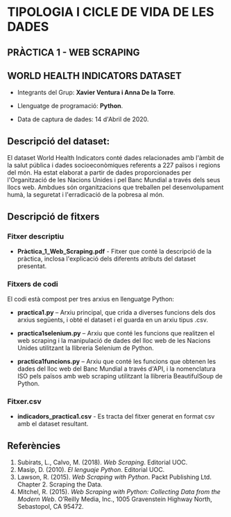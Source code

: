 # TIPOLOGIA I CICLE DE VIDA DE LES DADES

## PRÀCTICA 1 - WEB SCRAPING 

## WORLD HEALTH INDICATORS DATASET

  
- Integrants del Grup: **Xavier Ventura i Anna De la Torre**.

- Llenguatge de programació: **Python**.

- Data de captura de dades: 14 d'Abril de 2020.


## Descripció del dataset:

El dataset World Health Indicators conté dades relacionades amb l'àmbit de la salut pública i dades socioeconòmiques referents a 227 països i regions del món. Ha estat elaborat a partir de dades proporcionades per l'Organització de les Nacions Unides i pel Banc Mundial a través dels seus llocs web. Ambdues són organitzacions que treballen pel desenvolupament humà, la seguretat i l'erradicació de la pobresa al món.


## Descripció de fitxers

### Fitxer descriptiu

- **Pràctica_1_Web_Scraping.pdf** - Fitxer que conté la descripció de la pràctica, inclosa l'explicació dels diferents atributs del dataset presentat.

### Fitxers de codi

El codi està compost per tres arxius en llenguatge Python:

- **practica1.py** – Arxiu principal, que crida a diverses funcions dels dos arxius següents, i obté el dataset i el guarda en un arxiu tipus .csv.

- **practica1selenium.py** – Arxiu que conté les funcions que realitzen el web scraping i la manipulació de dades del lloc web de les Nacions Unides utilitzant la llibreria Selenium de Python.

- **practica1funcions.py** – Arxiu que conté les funcions que obtenen les dades del lloc web del Banc Mundial a través d'API, i la nomenclatura ISO pels països amb web scraping utilitzant la llibreria BeautifulSoup de Python.

### Fitxer.csv

- **indicadors_practica1.csv** - Es tracta del fitxer generat en format csv amb el dataset resultant.


## Referències

1. Subirats, L., Calvo, M. (2018). _Web Scraping_. Editorial UOC.
2. Masip, D. (2010). _El lenguaje Python_. Editorial UOC.
3. Lawson, R. (2015). _Web Scraping with Python_. Packt Publishing Ltd. Chapter 2. Scraping the Data.
4. Mitchel, R. (2015). _Web Scraping with Python: Collecting Data from the Modern Web_. O’Reilly Media, Inc., 1005 Gravenstein Highway North, Sebastopol, CA 95472.


